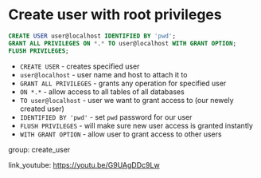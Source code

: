 # Create user with root privileges

```sql
CREATE USER user@localhost IDENTIFIED BY 'pwd';
GRANT ALL PRIVILEGES ON *.* TO user@localhost WITH GRANT OPTION;
FLUSH PRIVILEGES;
```

- `CREATE USER` - creates specified user
- `user@localhost` - user name and host to attach it to
- `GRANT ALL PRIVILEGES` - grants any operation for specified user
- `ON *.*` - allow access to all tables of all databases
- `TO user@localhost` - user we want to grant access to (our newely created user)
- `IDENTIFIED BY 'pwd'` - set `pwd` password for our user
- `FLUSH PRIVILEGES` - will make sure new user access is granted instantly
- `WITH GRANT OPTION` - allow user to grant access to other users

group: create_user


link_youtube: https://youtu.be/G9UAgDDc9Lw
